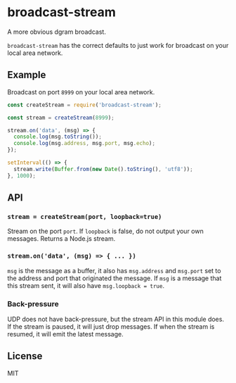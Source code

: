 # broadcast-stream

A more obvious dgram broadcast.

`broadcast-stream` has the correct defaults to just work for broadcast on your
local area network.

## Example

Broadcast on port `8999` on your local area network.

```js
const createStream = require('broadcast-stream');

const stream = createStream(8999);

stream.on('data', (msg) => {
  console.log(msg.toString());
  console.log(msg.address, msg.port, msg.echo);
});

setInterval(() => {
  stream.write(Buffer.from(new Date().toString(), 'utf8'));
}, 1000);
```

## API

### `stream = createStream(port, loopback=true)`

Stream on the port `port`. If `loopback` is false, do not output your own
messages. Returns a Node.js stream.

### `stream.on('data', (msg) => { ... })`

`msg` is the message as a buffer, it also has `msg.address` and `msg.port` set
to the address and port that originated the message. If `msg` is a message that
this stream sent, it will also have `msg.loopback = true`.

### Back-pressure

UDP does not have back-pressure, but the stream API in this module does. If the
stream is paused, it will just drop messages. If when the stream is resumed, it
will emit the latest message.

## License

MIT

